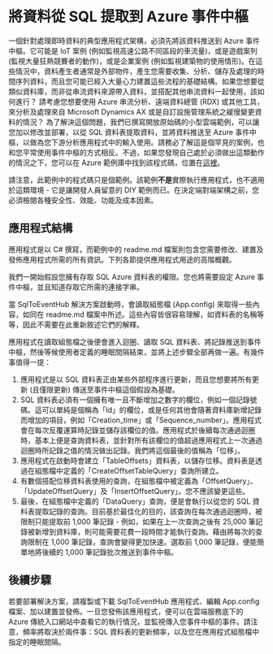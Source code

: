 <properties
   pageTitle="將 SQL 資料提取到 Azure 事件中樞 | Microsoft Azure"
   description="從 SQL 範例匯入之事件中樞的概觀"
   services="event-hubs"
   documentationCenter="na"
   authors="spyrossak"
   manager="timlt"
   editor=""/>

<tags 
   ms.service="event-hubs"
   ms.devlang="na"
   ms.topic="article"
   ms.tgt_pltfrm="na"
   ms.workload="na"
   ms.date="02/26/2016"
   ms.author="spyros;spyrossak" />

# 將資料從 SQL 提取到 Azure 事件中樞

一個針對處理即時資料的典型應用程式架構，必須先將該資料推送到 Azure 事件中樞。它可能是 IoT 案例 (例如監視高速公路不同區段的車流量)，或是遊戲案列 (監視大量狂熱競賽者的動作)，或是企業案例 (例如監視建築物的使用情形)。在這些情況中，資料產生者通常是外部物件，產生您需要收集、分析、儲存及處理的時間序列資料，而且您可能已經入大量心力建置這些流程的基礎結構。如果您想要從類似資料庫，而非從串流資料來源帶入資料，並搭配其他串流資料一起使用，該如何進行？ 請考慮您想要使用 Azure 串流分析、遠端資料總管 (RDX) 或其他工具，來分析及處理來自 Microsoft Dynamics AX 或是自訂設施管理系統之緩慢變更資料的情況？ 為了解決這個問題，我們已撰寫開放原始碼的小型雲端範例，可以讓您加以修改並部署，以從 SQL 資料表提取資料，並將資料推送至 Azure 事件中樞，以做為您下游分析應用程式中的輸入使用。請務必了解這是個罕見的案例，也和您平常使用事件中樞的方式相反。不過，如果您發現自己處於必須做出這類動作的情況之下，您可以在 Azure 範例庫中找到該程式碼，位置在[這裡](https://azure.microsoft.com/documentation/samples/event-hubs-dotnet-import-from-sql/)。

請注意，此範例中的程式碼只是個範例。該範例**不是**實際執行應用程式，也不適用於這類環境 - 它是讓開發人員留意的 DIY 範例而已。在決定端對端架構之前，您必須檢閱各種安全性、效能、功能及成本因素。

## 應用程式結構

應用程式是以 C# 撰寫，而範例中的 readme.md 檔案則包含您需要修改、建置及發佈應用程式所需的所有資訊。下列各節提供應用程式用途的高階概觀。

我們一開始假設您擁有存取 SQL Azure 資料表的權限。您也將需要設定 Azure 事件中樞，並且知道存取它所需的連接字串。

當 SqlToEventHub 解決方案啟動時，會讀取組態檔 (App.config) 來取得一些內容，如同在 readme.md 檔案中所述。這些內容皆很容易理解，如資料表的名稱等等，因此不需要在此重新敘述它們的解釋。

應用程式在讀取組態檔之後便會進入迴圈、讀取 SQL 資料表、將記錄推送到事件中樞，然後等候使用者定義的睡眠間隔結束，並將上述步驟全部再做一遍。有幾件事值得一提：

1. 應用程式是以 SQL 資料表正由某些外部程序進行更新，而且您想要將所有更新 (且僅限更新) 傳送至事件中樞這個假設為基礎。
2. SQL 資料表必須有一個擁有唯一且不斷增加之數字的欄位，例如一個記錄號碼。這可以單純是個稱為「Id」的欄位，或是任何其他會隨著資料庫新增記錄而增加的項目，例如「Creation\_time」或「Sequence\_number」。應用程式會在每次反覆運算時記錄並儲存該欄位的值。應用程式於後續每次通過迴圈時，基本上便是查詢資料表，並針對所有該欄位的值超過應用程式上一次通過迴圈時所記錄之值的情況做出記錄。我們將這個最後的值稱為「位移」。
3. 應用程式在啟動時會建立「TableOffsets」資料表，以儲存位移。資料表是透過在組態檔中定義的「CreateOffsetTableQuery」查詢所建立。 
4. 有數個搭配位移資料表使用的查詢，在組態檔中被定義為「OffsetQuery」、「UpdateOffsetQuery」及「InsertOffsetQuery」。您不應該變更這些。
5. 最後，在組態檔中定義的「DataQuery」查詢，便是會執行以從您的 SQL 資料表提取記錄的查詢。目前基於最佳化的目的，該查詢在每次通過迴圈時，被限制只能提取前 1,000 筆記錄 - 例如，如果在上一次查詢之後有 25,000 筆記錄被新增到資料庫，則可能需要花費一段時間才能執行查詢。藉由將每次的查詢限制在 1,000 筆記錄，查詢會變得更加快速。選取前 1,000 筆記錄，便能簡單地將後續的 1,000 筆記錄批次推送到事件中樞。    

## 後續步驟

若要部署解決方案，請複製或下載 SqlToEventHub 應用程式、編輯 App.config 檔案、加以建置並發佈。一旦您發佈該應用程式，便可以在雲端服務底下的 Azure 傳統入口網站中查看它的執行情況，並監視傳入您事件中樞的事件。請注意，頻率將取決於兩件事：SQL 資料表的更新頻率，以及您在應用程式組態檔中指定的睡眠間隔。

<!---HONumber=AcomDC_0302_2016-->